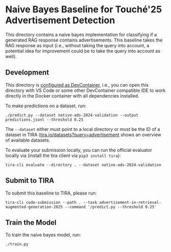 # Naive Bayes Baseline for Touché'25 Advertisement Detection

This directory contains a naive bayes implementation for classifying if a generated RAG response contains advertisements. This baseline takes the RAG response as input (i.e., without taking the query into account, a potential idea for improvement could be to take the query into account as well).

## Development

This directory is [configured as DevContainer](https://code.visualstudio.com/docs/devcontainers/containers), i.e., you can open this directory with VS Code or some other DevContainer compatible IDE to work directly in the Docker container with all dependencies installed.

To make predictions on a dataset, run:

```
./predict.py --dataset native-ads-2024-validation --output predictions.jsonl --threshold 0.25
```

The `--dataset` either must point to a local directory or must be the ID of a dataset in TIRA ([tira.io/datasets?query=advertisement](https://archive.tira.io/datasets?query=advertisement) shows an overview of available datasets.

To evaluate your submission locally, you can run the official evaluator locally via (install the tira client via `pip3 install tira`):

```
tira-cli evaluate --directory . --dataset native-ads-2024-validation
```

## Submit to TIRA

To submit this baseline to TIRA, please run:

```
tira-cli code-submission --path . --task advertisement-in-retrieval-augmented-generation-2025 --command '/predict.py --threshold 0.25'
```

## Train the Model

To train the naive bayes model, run:

```
./train.py
```
